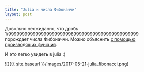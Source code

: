 ```yaml
---
title: "Julia и числа Фибоначчи"
layout: post
---
```


Довольно неожиданно, что дробь 1/999999999999999999999998999999999999999999999999 порождает числа Фибоначчи. Можно объяснить [с помощью производящих функций](https://mindyourdecisions.com/blog/2015/07/08/why-does-this-fraction-generate-the-fibonacci-numbers-in-order/).

И это легко увидеть в julia :) 

![]({{ site.baseurl }}/images/2017-05-21-julia_fibonacci.png) 